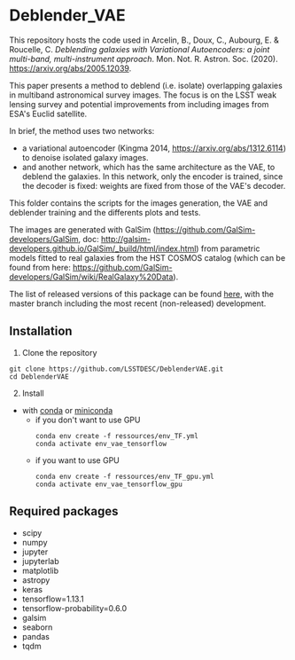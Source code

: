 # Deblender_VAE

This repository hosts the code used in Arcelin, B., Doux, C., Aubourg, E. & Roucelle, C. _Deblending galaxies with Variational Autoencoders: a joint multi-band, multi-instrument approach_. Mon. Not. R. Astron. Soc. (2020). https://arxiv.org/abs/2005.12039.

This paper presents a method to deblend (i.e. isolate) overlapping galaxies in multiband astronomical survey images. The focus is on the LSST weak lensing survey and potential improvements from including images from ESA's Euclid satellite.

In brief, the method uses two networks:

- a variational autoencoder (Kingma 2014, https://arxiv.org/abs/1312.6114) to denoise isolated galaxy images.
- and another network, which has the same architecture as the VAE, to deblend the galaxies. In this network, only the encoder is trained, since the decoder is fixed: weights are fixed from those of the VAE's decoder.

This folder contains the scripts for the images generation, the VAE and deblender training and the differents plots and tests.

The images are generated with GalSim (https://github.com/GalSim-developers/GalSim, doc: http://galsim-developers.github.io/GalSim/_build/html/index.html) from parametric models fitted to real galaxies from the HST COSMOS catalog (which can be found from here: https://github.com/GalSim-developers/GalSim/wiki/RealGalaxy%20Data).

The list of released versions of this package can be found [here](https://github.com/LSSTDESC/DeblenderVAE/releases), with the master branch including the most recent (non-released) development.

## Installation

1. Clone the repository

```
git clone https://github.com/LSSTDESC/DeblenderVAE.git
cd DeblenderVAE
```

2. Install

- with [conda](https://www.anaconda.com/products/individual) or [miniconda](https://docs.conda.io/en/latest/miniconda.html)
  - if you don't want to use GPU
    ```
    conda env create -f ressources/env_TF.yml
    conda activate env_vae_tensorflow
    ```
  - if you want to use GPU
    ```
    conda env create -f ressources/env_TF_gpu.yml
    conda activate env_vae_tensorflow_gpu
    ```

## Required packages

- scipy
- numpy
- jupyter
- jupyterlab
- matplotlib
- astropy
- keras
- tensorflow=1.13.1
- tensorflow-probability=0.6.0
- galsim
- seaborn
- pandas
- tqdm
